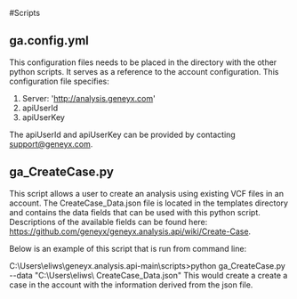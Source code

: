 #Scripts 
## ga.config.yml
This configuration files needs to be placed in the directory with the other python scripts. It serves as a reference to the account configuration. This configuration file specifies:
1.	Server: 'http://analysis.geneyx.com'
2.	apiUserId
3.	apiUserKey

The apiUserId and apiUserKey can be provided by contacting support@geneyx.com. 

## ga_CreateCase.py
This script allows a user to create an analysis using existing VCF files in an account. The CreateCase_Data.json file is located in the templates directory and contains the data fields that can be used with this python script. Descriptions of the available fields can be found here: https://github.com/geneyx/geneyx.analysis.api/wiki/Create-Case. 

Below is an example of this script that is run from command line:

C:\Users\eliws\geneyx.analysis.api-main\scripts>python ga_CreateCase.py --data "C:\Users\eliws\ CreateCase_Data.json"
This would create a create a case in the account with the information derived from the json file. 
